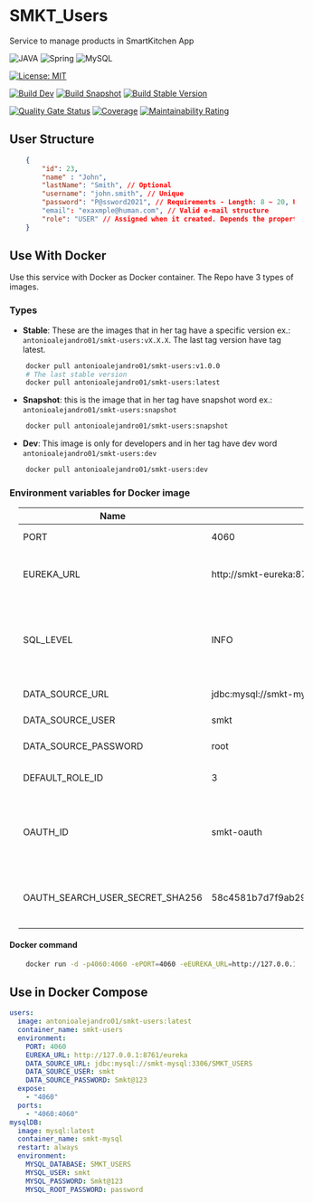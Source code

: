 # SMKT_Users

Service to manage products in SmartKitchen App


![JAVA](https://img.shields.io/badge/Java-ED8B00?style=for-the-badge&logo=java&logoColor=white) ![Spring](https://img.shields.io/badge/Spring-6DB33F?style=for-the-badge&logo=spring&logoColor=white) ![MySQL](https://img.shields.io/badge/MySQL-00000F?style=for-the-badge&logo=mysql&logoColor=white)

[![License: MIT](https://img.shields.io/badge/License-MIT-yellow.svg)](https://opensource.org/licenses/MIT) 

[![Build Dev](https://github.com/AntonioAlejandro01/SMKT_Users/actions/workflows/buildDevVersion.yml/badge.svg?branch=develop)](https://github.com/AntonioAlejandro01/SMKT_Users/actions/workflows/buildDevVersion.yml) [![Build Snapshot](https://github.com/AntonioAlejandro01/SMKT_Users/actions/workflows/BuildSnapshot.yml/badge.svg)](https://github.com/AntonioAlejandro01/SMKT_Users/actions/workflows/BuildSnapshot.yml) [![Build Stable Version](https://github.com/AntonioAlejandro01/SMKT_Users/actions/workflows/BuildRelease.yml/badge.svg)](https://github.com/AntonioAlejandro01/SMKT_Users/actions/workflows/BuildRelease.yml)



[![Quality Gate Status](https://sonarcloud.io/api/project_badges/measure?project=AntonioAlejandro01_SMKT_Users&metric=alert_status)](https://sonarcloud.io/dashboard?id=AntonioAlejandro01_SMKT_Users) [![Coverage](https://sonarcloud.io/api/project_badges/measure?project=AntonioAlejandro01_SMKT_Users&metric=coverage)](https://sonarcloud.io/dashboard?id=AntonioAlejandro01_SMKT_Users) [![Maintainability Rating](https://sonarcloud.io/api/project_badges/measure?project=AntonioAlejandro01_SMKT_Users&metric=sqale_rating)](https://sonarcloud.io/dashboard?id=AntonioAlejandro01_SMKT_Users)

## User Structure

```JSON
    {
        "id": 23, 
        "name" : "John",
        "lastName": "Smith", // Optional
        "username": "john.smith", // Unique
        "password": "P@ssword2021", // Requirements - Length: 8 ~ 20, Uppercase: Min. 1, Symbols: Min 1
        "email": "exaxmple@human.com", // Valid e-mail structure
        "role": "USER" // Assigned when it created. Depends the property DEFAULT_ROLE_ID. The Role Id can be verified in her endpoint.
    }
 ```

## Use With Docker

Use this service with Docker as Docker container. The Repo have 3 types of images.

### Types

- **Stable**: These are the images that in her tag have a specific version ex.: `antonioalejandro01/smkt-users:vX.X.X`. The last tag version have tag latest.

```bash
    docker pull antonioalejandro01/smkt-users:v1.0.0
    # The last stable version
    docker pull antonioalejandro01/smkt-users:latest
```

- **Snapshot**: this is the image that in her tag have snapshot word ex.: `antonioalejandro01/smkt-users:snapshot`

```bash
    docker pull antonioalejandro01/smkt-users:snapshot
```

- **Dev**: This image is only for developers and in her tag have dev word `antonioalejandro01/smkt-users:dev`

```bash
    docker pull antonioalejandro01/smkt-users:dev
```

### Environment variables for Docker image

<table align="center" width="100%" style="margin:1em;">
<thead>
    <tr>
        <th>Name</th>
        <th>Default Value</th>
        <th>Description</th>
    </tr>
</thead>
<tbody>
    <tr>
        <td>PORT</td>
        <td>4060</td>
        <td>Micro service port</td>
    </tr>
    <tr>
        <td>EUREKA_URL</td>
        <td>http://smkt-eureka:8761/eureka</td>
        <td>The url where the smkt-eureka be</td>
    </tr>
    <tr>
        <td>SQL_LEVEL</td>
        <td>INFO</td>
        <td>Log level for all log about sql. <i>Recommend only change for development</i></td>
    </tr>
    <tr>
        <td>DATA_SOURCE_URL</td>
        <td>jdbc:mysql://smkt-mysql:3306/SMKT_USERS</td>
        <td>URL connection</td>
    </tr>
    <tr>
        <td>DATA_SOURCE_USER</td>
        <td>smkt</td>
        <td>User for database</td>
    </tr>
    <tr>
        <td>DATA_SOURCE_PASSWORD</td>
        <td>root</td>
        <td>Password for database</td>
    </tr>
    <tr>
        <td>DEFAULT_ROLE_ID</td>
        <td>3</td>
        <td>Role that new users will have it</td>
    </tr>
    <tr>
        <td>OAUTH_ID</td>
        <td>smkt-oauth</td>
        <td>Id that service  <a href="http://github.com/antonioAlejandro01/SMKT_Oauth">smkt-oauth</a> have it in <a href="http://github.com/antonioAlejandro01/SMKT_Eureka">smkt-eureka</a></td>
    </tr>
    <tr>
        <td>OAUTH_SEARCH_USER_SECRET_SHA256</td>
        <td>58c4581b7d7f9ab295ac3a273d15ad77af90d429f986dbfe82ca3241d9ef3dbb</td>
        <td>Password for endpoint that smkt-oauth use to verify user</td>
      </tr>
</tbody>
</table>

#### Docker command

```bash
    docker run -d -p4060:4060 -ePORT=4060 -eEUREKA_URL=http://127.0.0.1:8761/eureka -eDATA_SOURCE_URL=jdbc:mysql://localhost:3306/SMKT_USERS -eDATA_SOURCE_USER=smkt -eDATA_SOURCE_PASSWORD=root -t antonioalejandro01/smkt-users:latest
```

## Use in Docker Compose

```yaml
users:
  image: antonioalejandro01/smkt-users:latest
  container_name: smkt-users
  environment:
    PORT: 4060
    EUREKA_URL: http://127.0.0.1:8761/eureka
    DATA_SOURCE_URL: jdbc:mysql://smkt-mysql:3306/SMKT_USERS
    DATA_SOURCE_USER: smkt
    DATA_SOURCE_PASSWORD: Smkt@123
  expose:
    - "4060"
  ports:
    - "4060:4060"
mysqlDB:
  image: mysql:latest
  container_name: smkt-mysql
  restart: always
  environment:
    MYSQL_DATABASE: SMKT_USERS
    MYSQL_USER: smkt
    MYSQL_PASSWORD: Smkt@123
    MYSQL_ROOT_PASSWORD: password
```
